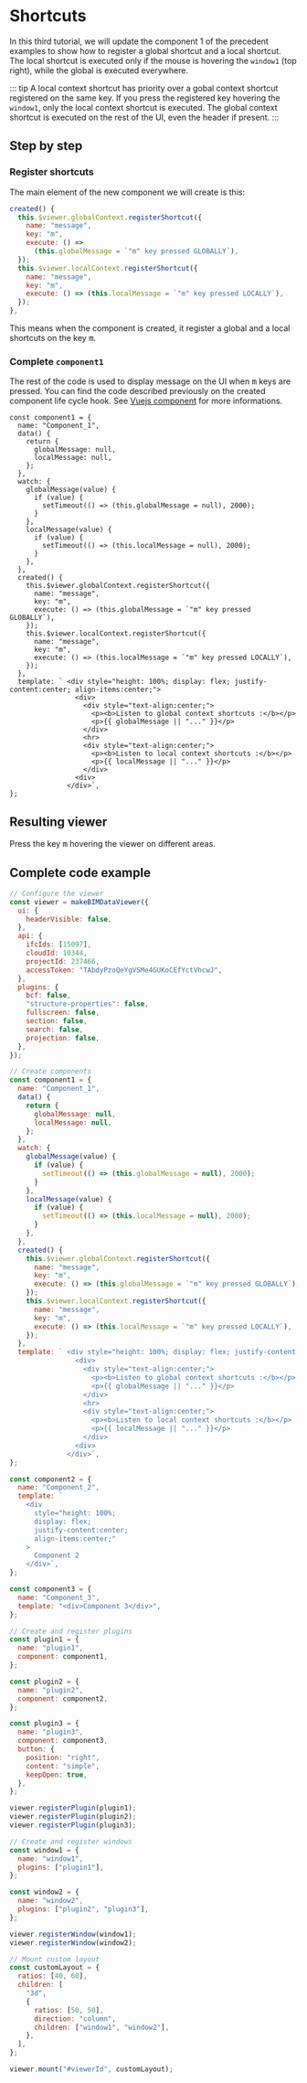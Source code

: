 # Shortcuts

In this third tutorial, we will update the component 1 of the precedent examples to show how to register a global shortcut and a local shortcut. The local shortcut is executed only if the mouse is hovering the `window1` (top right), while the global is executed everywhere.

::: tip
A local context shortcut has priority over a gobal context shortcut registered on the same key. If you press the registered key hovering the `window1`, only the local context shortcut is executed. The global context shortcut is executed on the rest of the UI, even the header if present.
:::

## Step by step

### Register shortcuts

The main element of the new component we will create is this:
```javascript
created() {
  this.$viewer.globalContext.registerShortcut({
    name: "message",
    key: "m",
    execute: () =>
      (this.globalMessage = `"m" key pressed GLOBALLY`),
  });
  this.$viewer.localContext.registerShortcut({
    name: "message",
    key: "m",
    execute: () => (this.localMessage = `"m" key pressed LOCALLY`),
  });
},
```

This means when the component is created, it register a global and a local shortcuts on the key <kbd>m</kbd>.

### Complete `component1`

The rest of the code is used to display message on the UI when <kbd>m</kbd> keys are pressed. You can find the code described previously on the created component life cycle hook. See [Vuejs component](https://vuejs.org/v2/guide/components.html) for more informations.

```javascript{21-32}
const component1 = {
  name: "Component_1",
  data() {
    return {
      globalMessage: null,
      localMessage: null,
    };
  },
  watch: {
    globalMessage(value) {
      if (value) {
        setTimeout(() => (this.globalMessage = null), 2000);
      }
    },
    localMessage(value) {
      if (value) {
        setTimeout(() => (this.localMessage = null), 2000);
      }
    },
  },
  created() {
    this.$viewer.globalContext.registerShortcut({
      name: "message",
      key: "m",
      execute: () => (this.globalMessage = `"m" key pressed GLOBALLY`),
    });
    this.$viewer.localContext.registerShortcut({
      name: "message",
      key: "m",
      execute: () => (this.localMessage = `"m" key pressed LOCALLY`),
    });
  },
  template: ` <div style="height: 100%; display: flex; justify-content:center; align-items:center;">
                <div>
                  <div style="text-align:center;">
                    <p><b>Listen to global context shortcuts :</b></p>
                    <p>{{ globalMessage || "..." }}</p>
                  </div>
                  <hr>
                  <div style="text-align:center;">
                    <p><b>Listen to local context shortcuts :</b></p>
                    <p>{{ localMessage || "..." }}</p>
                  </div>
                <div>
              </div>`,
};
```

## Resulting viewer

Press the key <kbd>m</kbd> hovering the viewer on different areas.

<ClientOnly>
  <BIMDataViewer config="shortcuts"/>
</ClientOnly>

## Complete code example

```javascript {24-69}
// Configure the viewer
const viewer = makeBIMDataViewer({
  ui: {
    headerVisible: false,
  },
  api: {
    ifcIds: [15097],
    cloudId: 10344,
    projectId: 237466,
    accessToken: "TAbdyPzoQeYgVSMe4GUKoCEfYctVhcwJ",
  },
  plugins: {
    bcf: false,
    "structure-properties": false,
    fullscreen: false,
    section: false,
    search: false,
    projection: false,
  },
});

// Create components
const component1 = {
  name: "Component_1",
  data() {
    return {
      globalMessage: null,
      localMessage: null,
    };
  },
  watch: {
    globalMessage(value) {
      if (value) {
        setTimeout(() => (this.globalMessage = null), 2000);
      }
    },
    localMessage(value) {
      if (value) {
        setTimeout(() => (this.localMessage = null), 2000);
      }
    },
  },
  created() {
    this.$viewer.globalContext.registerShortcut({
      name: "message",
      key: "m",
      execute: () => (this.globalMessage = `"m" key pressed GLOBALLY`),
    });
    this.$viewer.localContext.registerShortcut({
      name: "message",
      key: "m",
      execute: () => (this.localMessage = `"m" key pressed LOCALLY`),
    });
  },
  template: ` <div style="height: 100%; display: flex; justify-content:center; align-items:center;">
                <div>
                  <div style="text-align:center;">
                    <p><b>Listen to global context shortcuts :</b></p>
                    <p>{{ globalMessage || "..." }}</p>
                  </div>
                  <hr>
                  <div style="text-align:center;">
                    <p><b>Listen to local context shortcuts :</b></p>
                    <p>{{ localMessage || "..." }}</p>
                  </div>
                <div>
              </div>`,
};

const component2 = {
  name: "Component_2",
  template: `
    <div
      style="height: 100%;
      display: flex;
      justify-content:center;
      align-items:center;"
    >
      Component 2
    </div>`,
};

const component3 = {
  name: "Component_3",
  template: "<div>Component 3</div>",
};

// Create and register plugins
const plugin1 = {
  name: "plugin1",
  component: component1,
};

const plugin2 = {
  name: "plugin2",
  component: component2,
};

const plugin3 = {
  name: "plugin3",
  component: component3,
  button: {
    position: "right",
    content: "simple",
    keepOpen: true,
  },
};

viewer.registerPlugin(plugin1);
viewer.registerPlugin(plugin2);
viewer.registerPlugin(plugin3);

// Create and register windows
const window1 = {
  name: "window1",
  plugins: ["plugin1"],
};

const window2 = {
  name: "window2",
  plugins: ["plugin2", "plugin3"],
};

viewer.registerWindow(window1);
viewer.registerWindow(window2);

// Mount custom layout
const customLayout = {
  ratios: [40, 60],
  children: [
    "3d",
    {
      ratios: [50, 50],
      direction: "column",
      children: ["window1", "window2"],
    },
  ],
};

viewer.mount("#viewerId", customLayout);
```
